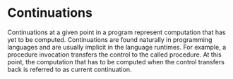 # Continuations
Continuations at a given point in a program represent computation that has yet to be computed. Continuations are found naturally in programming languages and are usually implicit in the language runtimes. For example, a procedure invocation transfers the control to the called procedure. At this point, the computation that has to be computed when the control transfers back is referred to as current continuation.